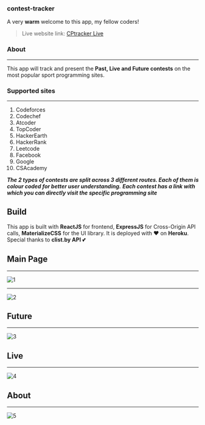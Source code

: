 
### contest-tracker


A very **warm** welcome to this app, my fellow coders!
> Live website link: [CPtracker Live](https://contest-tracker-cp.herokuapp.com/)
### About
---
This app will track and present the **Past, Live and Future contests** on the most popular sport programming sites.
### Supported sites
---
1. Codeforces
2. Codechef
3. Atcoder
4. TopCoder
5. HackerEarth
6. HackerRank
7. Leetcode
8. Facebook
9. Google
10. CSAcademy

***The 2 types of contests are split across 3 different routes. Each of them is colour coded for better user understanding.***
***Each contest has a link with which you can directly visit the specific programming site***

Build
----
This app is built with **ReactJS** for frontend, **ExpressJS** for Cross-Origin API calls, **MaterializeCSS** for the UI library. It is deployed with ❤ on **Heroku**. Special thanks to **clist.by API**  💕

## Main Page
----
![1](https://iili.io/SyVvz7.png)

----

![2](https://iili.io/SyVgqu.png)

## Future
----
![3](https://iili.io/Syw2Fn.png)


## Live
----
![4](https://iili.io/Syv8yg.png)

## About
----
![5](https://iili.io/Sy8UU7.png)
